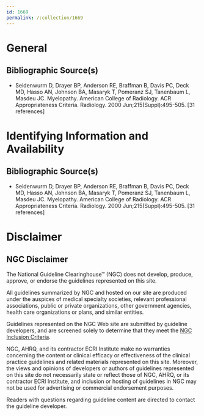 ```yaml
---
id: 1669
permalink: /:collection/1669
---
```


# General

## Bibliographic Source(s)

- Seidenwurm D, Drayer BP, Anderson RE, Braffman B, Davis PC, Deck MD, Hasso AN, Johnson BA, Masaryk T, Pomeranz SJ, Tanenbaum L, Masdeu JC. Myelopathy. American College of Radiology. ACR Appropriateness Criteria. Radiology. 2000 Jun;215(Suppl):495-505. [31 references]

# Identifying Information and Availability

## Bibliographic Source(s)

- Seidenwurm D, Drayer BP, Anderson RE, Braffman B, Davis PC, Deck MD, Hasso AN, Johnson BA, Masaryk T, Pomeranz SJ, Tanenbaum L, Masdeu JC. Myelopathy. American College of Radiology. ACR Appropriateness Criteria. Radiology. 2000 Jun;215(Suppl):495-505. [31 references]

# Disclaimer

## NGC Disclaimer

The National Guideline Clearinghouse™ (NGC) does not develop, produce, approve, or endorse the guidelines represented on this site.

All guidelines summarized by NGC and hosted on our site are produced under the auspices of medical specialty societies, relevant professional associations, public or private organizations, other government agencies, health care organizations or plans, and similar entities.

Guidelines represented on the NGC Web site are submitted by guideline developers, and are screened solely to determine that they meet the [NGC Inclusion Criteria](/help-and-about/summaries/inclusion-criteria).

NGC, AHRQ, and its contractor ECRI Institute make no warranties concerning the content or clinical efficacy or effectiveness of the clinical practice guidelines and related materials represented on this site. Moreover, the views and opinions of developers or authors of guidelines represented on this site do not necessarily state or reflect those of NGC, AHRQ, or its contractor ECRI Institute, and inclusion or hosting of guidelines in NGC may not be used for advertising or commercial endorsement purposes.

Readers with questions regarding guideline content are directed to contact the guideline developer.

